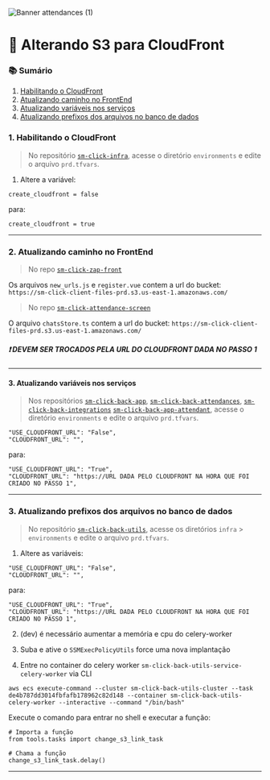 ![Banner attendances (1)](https://github.com/user-attachments/assets/f5a004e1-1e4a-4ec2-a83a-68268484a092)

# 🔄 Alterando S3 para CloudFront

### 📚 Sumário

1. [Habilitando o CloudFront](#1-habilitando-o-cloudfront)
2. [Atualizando caminho no FrontEnd](#2-atualizando-caminho-no-FrontEnd)  
3. [Atualizando variáveis nos serviços](#3-atualizando-variáveis-nos-serviços)  
4. [Atualizando prefixos dos arquivos no banco de dados](#3-atualizando-prefixos-dos-arquivos-no-banco-de-dados)

### 1. Habilitando o CloudFront

> No repositório [`sm-click-infra`](https://github.com/service-marketing/sm-click-infra), acesse o diretório `environments` e edite o arquivo `prd.tfvars`.

1. Altere a variável:

```hcl
create_cloudfront = false
```

para:

```hcl
create_cloudfront = true
```

<hr />

### 2. Atualizando caminho no FrontEnd
> No repo [`sm-click-zap-front`](https://github.com/service-marketing/sm-zap-front)

Os arquivos `new_urls.js` e `register.vue` contem  a url do bucket: `https://sm-click-client-files-prd.s3.us-east-1.amazonaws.com/`

> No repo [`sm-click-attendance-screen`](https://github.com/service-marketing/sm-click-attendance-screen)

O arquivo `chatsStore.ts` contem  a url do bucket: `https://sm-click-client-files-prd.s3.us-east-1.amazonaws.com/`

##### ❗ DEVEM SER TROCADOS PELA URL DO CLOUDFRONT DADA NO PASSO 1

<hr />

#### 3. Atualizando variáveis nos serviços

> Nos repositórios [`sm-click-back-app`](https://github.com/service-marketing/sm-click-back-app), [`sm-click-back-attendances`](https://github.com/service-marketing/sm-click-back-attendances), [`sm-click-back-integrations`](https://github.com/service-marketing/sm-click-back-integrations) [`sm-click-back-app-attendant`](https://github.com/service-marketing/sm-click-back-app-attendant), acesse o diretório `environments` e edite o arquivo `prd.tfvars`.

```hcl
"USE_CLOUDFRONT_URL": "False",
"CLOUDFRONT_URL": "",
```

para:

```hcl
"USE_CLOUDFRONT_URL": "True",
"CLOUDFRONT_URL": "https://URL DADA PELO CLOUDFRONT NA HORA QUE FOI CRIADO NO PASSO 1",
```

<hr />

### 3. Atualizando prefixos dos arquivos no banco de dados

> No repositório [`sm-click-back-utils`](https://github.com/service-marketing/sm-click-back-utils), acesse os diretórios `infra` > `environments` e edite o arquivo `prd.tfvars`.

1. Altere as variáveis:

```hcl
"USE_CLOUDFRONT_URL": "False",
"CLOUDFRONT_URL": "",
```

para:

```hcl
"USE_CLOUDFRONT_URL": "True",
"CLOUDFRONT_URL": "https://URL DADA PELO CLOUDFRONT NA HORA QUE FOI CRIADO NO PASSO 1",
```

2. (dev) é necessário aumentar a memória e cpu do celery-worker

3. Suba e ative o `SSMExecPolicyUtils` force uma nova implantação

4. Entre no container do celery worker `sm-click-back-utils-service-celery-worker` via CLI

```hcl
aws ecs execute-command --cluster sm-click-back-utils-cluster --task de4b787dd3014fbfafb178962c82d148 --container sm-click-back-utils-celery-worker --interactive --command "/bin/bash" 
```

Execute o comando para entrar no shell e executar a função:

```hcl
# Importa a função
from tools.tasks import change_s3_link_task

# Chama a função
change_s3_link_task.delay()
```

  
<hr />

